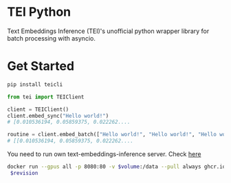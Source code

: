 # TEI Python

Text Embeddings Inference (TEI)'s unofficial python wrapper library for batch processing with asyncio.

# Get Started

```sh
pip install teicli
```

```py
from tei import TEIClient

client = TEIClient()
client.embed_sync("Hello world!")
# [0.010536194, 0.05859375, 0.022262....

routine = client.embed_batch(["Hello world!", "Hello world!", "Hello world!"])
# [[0.010536194, 0.05859375, 0.022262....
```

You need to run own text-embeddings-inference server. Check [here](https://github.com/huggingface/text-embeddings-inference)

```sh
docker run --gpus all -p 8080:80 -v $volume:/data --pull always ghcr.io/huggingface/text-embeddings-inference:0.3.0 --model-id $model --revision
 $revision
```
